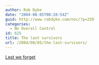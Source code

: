 ```yaml
---
author: Rob Dyke
date: "2004-08-05T08:28:54Z"
guid: http://www.robdyke.com/noc/?p=259
categories:
  - No Overall Control
id: 625
title: The last survivors
url: /2004/08/05/the-last-survivors/
---
```

[Lest we forget](http://news.independent.co.uk/uk/this_britain/story.jsp?story=548045)